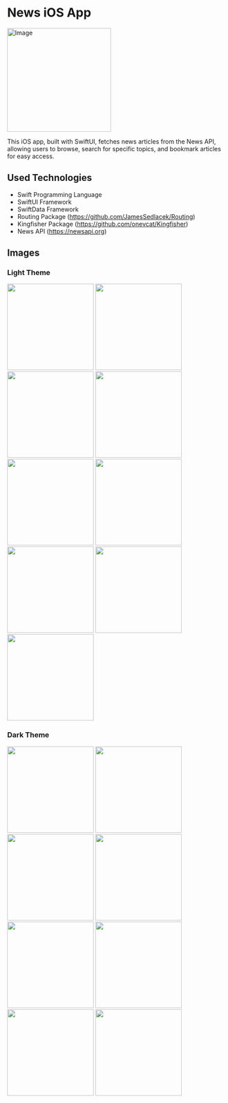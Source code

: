 # News iOS App

<img width="240" height="240" alt="Image" src="https://github.com/user-attachments/assets/96a824ce-1356-4b81-a2ea-e9fd21d5cc53" />

This iOS app, built with SwiftUI, fetches news articles from the News API, allowing users to browse, search for specific topics, and bookmark articles for easy access.

## Used Technologies

- Swift Programming Language
- SwiftUI Framework
- SwiftData Framework
- Routing Package (https://github.com/JamesSedlacek/Routing)
- Kingfisher Package (https://github.com/onevcat/Kingfisher)
- News API (https://newsapi.org)

## Images

### Light Theme

<img src="https://github.com/user-attachments/assets/d9635230-e888-4bca-9b77-c8823f9be5a7" width="200">

<img src="https://github.com/user-attachments/assets/18810466-93f3-454a-9bd5-33a16ca1c627" width="200">

<img src="https://github.com/user-attachments/assets/c6900ed5-b05f-4c0b-9945-7af2994e1865" width="200">

<img src="https://github.com/user-attachments/assets/f8d0e7aa-341c-4cd5-8dd2-934debc5c04f" width="200">

<img src="https://github.com/user-attachments/assets/460ed0fe-8c5d-4530-b624-6db26ebc95fe" width="200">

<img src="https://github.com/user-attachments/assets/e0480515-20a7-40a8-9cea-9f6c45c13cc4" width="200">

<img src="https://github.com/user-attachments/assets/464925c7-a7ec-4725-bca4-683a4ca95be8" width="200">

<img src="https://github.com/user-attachments/assets/e7e385e5-2977-4564-afd3-fe11a702f841" width="200">

<img src="https://github.com/user-attachments/assets/eac8c523-5fbf-46ab-ba5c-1b2e5c74717b" width="200">

### Dark Theme

<img src="https://github.com/user-attachments/assets/bf6398e5-9e0f-46e9-94a8-8ea9afb8c432" width="200">

<img src="https://github.com/user-attachments/assets/72aa4dcc-2e70-4a48-b440-2b4f208e0135" width="200">

<img src="https://github.com/user-attachments/assets/f9dd9e9a-f2b4-46ba-b229-ac93f0d193bc" width="200">

<img src="https://github.com/user-attachments/assets/b3ff4fa1-fa81-4805-983e-110439d4bbe0" width="200">

<img src="https://github.com/user-attachments/assets/e2392c51-59e2-419a-b0c8-bb3010d25791" width="200">

<img src="https://github.com/user-attachments/assets/b9123ef7-4936-4bbe-8301-7aec34e31a9c" width="200">

<img src="https://github.com/user-attachments/assets/72465422-6b55-4c8a-84f2-658c12b9711e" width="200">

<img src="https://github.com/user-attachments/assets/b6b0fb73-5a11-40ee-b8f4-561388a0c9d7" width="200">
